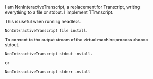 I am NonInteractiveTranscript, a replacement for Transcript, writing everything to a file or stdout. I implement TTranscript.

This is useful when running headless.

	NonInteractiveTranscript file install.
	
To connect to the output stream of the virtual machine process choose stdout.

	NonInteractiveTranscript stdout install.

or 

	NonInteractiveTranscript stderr install
